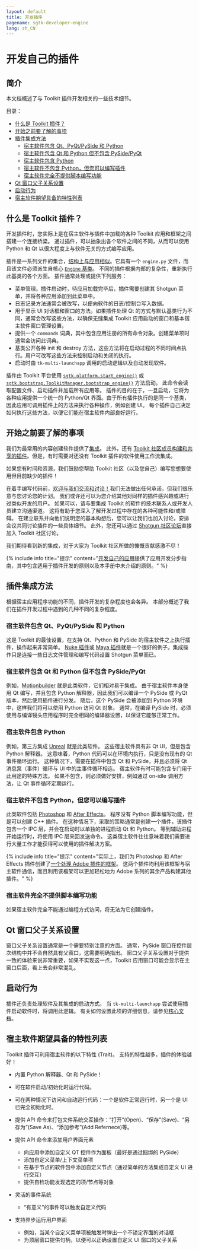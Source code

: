 ```yaml
---
layout: default
title: 开发插件
pagename: sgtk-developer-engine
lang: zh_CN
---
```


# 开发自己的插件

## 简介
本文档概述了与 Toolkit 插件开发相关的一些技术细节。

目录：
- [什么是 Toolkit 插件？](#what-is-a-toolkit-engine)
- [开始之前要了解的事项](#things-to-know-before-you-start)
- [插件集成方法](#approaches-to-engine-integration)
   - [宿主软件包含 Qt、PyQt/PySide 和 Python](#host-software-includes-qt-pyqtpyside-and-python)
   - [宿主软件包含 Qt 和 Python 但不包含 PySide/PyQt](#host-software-includes-qt-and-python-but-not-pysidepyqt)
   - [宿主软件包含 Python](#host-software-includes-python)
   - [宿主软件不包含 Python，但您可以编写插件](#host-software-does-not-contain-python-but-you-can-write-plugins)
   - [宿主软件完全不提供脚本编写功能](#host-software-provides-no-scriptability-at-all)
- [Qt 窗口父子关系设置](#qt-window-parenting)
- [启动行为](#startup-behavior)
- [宿主软件期望具备的特性列表](#host-software-wish-list)

## 什么是 Toolkit 插件？
开发插件时，您实际上是在宿主软件与插件中加载的各种 Toolkit 应用和框架之间搭建一个连接桥梁。
通过插件，可以抽象出各个软件之间的不同，从而可以使用 Python 和 Qt 以很大程度上与软件无关的方式编写应用。

插件是一系列文件的集合，[结构上与应用相似](sgtk-developer-app.md#anatomy-of-the-template-starter-app)。它具有一个 `engine.py` 文件，而且该文件必须派生自核心 [`Engine` 基类](https://github.com/shotgunsoftware/tk-core/blob/master/python/tank/platform/engine.py)。
不同的插件根据内部的复杂性，重新执行此基类的各个方面。
插件通常处理或提供下列服务：

- 菜单管理。插件启动时，待应用加载完毕后，插件需要创建其 Shotgun 菜单，并将各种应用添加到此菜单中。
- 日志记录方法通常会被改写，以便向软件的日志/控制台写入数据。
- 用于显示 UI 对话框和窗口的方法。如果插件处理 Qt 的方式与默认基类行为不同，通常会改写这些方法，以确保无缝集成 Toolkit 应用启动的窗口和基本宿主软件窗口管理设置。
- 提供一个 `commands` 词典，其中包含应用注册的所有命令对象。创建菜单项时通常会访问此词典。
- 基类公开各种 init 和 destroy 方法，这些方法将在启动过程的不同时间点执行。用户可改写这些方法来控制启动和关闭的执行。
- 启动时由 `tk-multi-launchapp` 调用的启动逻辑以及自动发现软件。

插件由 Toolkit 平台使用 [`sgtk.platform.start_engine()`](https://developer.shotgunsoftware.com/tk-core/platform.html#sgtk.platform.start_engine) 或 [`sgtk.bootstrap.ToolkitManager.bootstrap_engine()`](https://developer.shotgunsoftware.com/tk-core/initializing.html#sgtk.bootstrap.ToolkitManager.bootstrap_engine) 方法启动。
此命令会读取配置文件、启动插件并加载所有应用等。
插件的目的在于，一旦启动，它将为各种应用提供一个统一的 Python/Qt 界面。由于所有插件执行的是同一个基类，因此应用可调用插件上的方法来执行各种操作，例如创建 UI。
每个插件自己决定如何执行这些方法，以便它们能在宿主软件内部良好运行。

## 开始之前要了解的事项

我们为最常用的内容创建软件提供了[集成](https://support.shotgunsoftware.com/hc/zh-cn/articles/219039798)。
此外，还有 [Toolkit 社区成员构建和共享的插件](https://support.shotgunsoftware.com/hc/zh-cn/articles/219039828-Community-Shared-Integrations)。但是，有时需要对还没有 Toolkit 插件的软件使用工作流集成。

如果您有时间和资源，我们鼓励您帮助 Toolkit 社区（以及您自己）编写您想要使用但目前缺少的插件！

在着手编写代码前，[欢迎与我们交流和讨论！](toolkitsupport@shotgunsoftware.com)我们无法做出任何承诺，但我们很乐意与您讨论您的计划。
我们或许还可以为您介绍其他对同样的插件感兴趣或进行过类似开发的用户。
如果可以，请与要集成 Toolkit 的软件的技术联系人或开发人员建立沟通渠道。
这将有助于您深入了解开发过程中存在的各种可能性和/或障碍。
在建立联系并向他们说明您的基本构想后，您可以让我们也加入讨论，安排会议共同讨论插件的一些具体细节。
此外，您还可以通过 [Shotgun 社区论坛](https://community.shotgunsoftware.com/c/pipeline)直接加入 Toolkit 社区讨论。

我们期待看到新的集成，对于大家为 Toolkit 社区所做的慷慨贡献感激不尽！

{% include info title="提示" content="[开发自己的应用](sgtk-developer-app.md)提供了应用开发分步指南，其中包含适用于插件开发的原则以及本手册中未介绍的原则。" %}

## 插件集成方法

根据宿主应用程序功能的不同，插件开发的复杂程度也会各异。
本部分概述了我们在插件开发过程中遇到的几种不同的复杂程度。


### 宿主软件包含 Qt、PyQt/PySide 和 Python
这是 Toolkit 的最佳设置，在支持 Qt、Python 和 PySide 的宿主软件之上执行插件，操作起来非常简单。
[Nuke 插件](https://github.com/shotgunsoftware/tk-nuke)或 [Maya 插件](https://github.com/shotgunsoftware/tk-maya)就是一个很好的例子。集成操作只是连接一些日志文件管理和编写代码设置 Shotgun 菜单而已。


### 宿主软件包含 Qt 和 Python 但不包含 PySide/PyQt
例如，[Motionbuilder](https://github.com/shotgunsoftware/tk-motionbuilder) 就是此类软件，它们相对易于集成。
由于宿主软件本身使用 Qt 编写，并且包含 Python 解释器，因此我们可以编译一个 PySide 或 PyQt 版本，然后使用插件进行分发。
随后，这个 PySide 会被添加到 Python 环境中，这样我们将可以使用 Python 访问 Qt 对象。
通常，在编译 PySide 时，必须使用与编译镜头应用程序时完全相同的编译器设置，以保证它能够正常工作。


### 宿主软件包含 Python
例如，第三方集成 [Unreal](https://github.com/ue4plugins/tk-unreal) 就是此类软件。
这些宿主软件具有非 Qt UI，但是包含 Python 解释器。
这意味着，Python 代码可以在环境内执行，只是没有现有的 Qt 事件循环运行。
这种情况下，需要在插件中包含 Qt 和 PySide，并且必须将 Qt 消息泵（事件）循环与 UI 中的主事件循环相连。
宿主软件有时可能包含专门用于此用途的特殊方法。
如果不包含，则必须做好安排，例如通过 on-idle 调用方法，让 Qt 事件循环定期运行。


### 宿主软件不包含 Python，但您可以编写插件
此类软件包括 [Photoshop](https://github.com/shotgunsoftware/tk-photoshopcc) 和 [After Effects](https://github.com/shotgunsoftware/tk-aftereffects)。
程序没有 Python 脚本编写功能，但是可以创建 C++ 插件。
在这种情况下，采取的策略通常是创建一个插件，该插件包含一个 IPC 层，并会在启动时以单独的进程启动 Qt 和 Python。
等到辅助进程开始运行时，将使用 IPC 层来回发送命令。
这类宿主软件往往意味着我们需要进行大量工作才能获得可以使用的插件解决方案。

{% include info title="提示" content="实际上，我们为 Photoshop 和 After Effects 插件创建了[一个处理 Adobe 插件的框架](https://github.com/shotgunsoftware/tk-framework-adobe)。
这两个插件均利用该框架与宿主软件通信，而且利用该框架可以更加轻松地为 Adobe 系列的其余产品构建其他插件。" %}


### 宿主软件完全不提供脚本编写功能
如果宿主软件完全不能通过编程方式访问，将无法为它创建插件。


## Qt 窗口父子关系设置
窗口父子关系设置通常是一个需要特别注意的方面。
通常，PySide 窗口在控件层次结构中并不会自然具有父窗口，这需要明确指出。
窗口父子关系设置对于提供一致的体验来说非常重要，如果不实现这一点，Toolkit 应用窗口可能会显示在主窗口后面，看上去会非常混乱。

## 启动行为
插件还负责处理软件及其集成的启动方式。
当 `tk-multi-launchapp` 尝试使用插件启动软件时，将调用此逻辑。
有关如何设置此项的详细信息，请参见[核心文档](https://developer.shotgunsoftware.com/tk-core/initializing.html?highlight=create_engine_launcher#launching-software)。

## 宿主软件期望具备的特性列表
Toolkit 插件可利用宿主软件的以下特性 (Trait)。
支持的特性越多，插件的体验越好！

- 内置 Python 解释器、Qt 和 PySide！
- 可在软件启动/初始化时运行代码。
- 可在两种情况下访问和自动运行代码：一个是软件正常运行时，另一个是 UI 已完全初始化时。
- 提供 API 命令来打包文件系统交互操作：“打开”(Open)、“保存”(Save)、“另存为”(Save As)、“添加参考”(Add Refernece)等。
- 提供 API 命令来添加用户界面元素

   - 向应用中添加自定义 QT 控件作为面板（最好是通过捆绑的 PySide）
   - 添加自定义菜单/上下文菜单项
   - 在基于节点的软件包中添加自定义节点（通过简单的方法集成自定义 UI 进行交互）
   - 提供自检功能发现选定的项/节点等对象
- 灵活的事件系统
   - “有意义”的事件可以触发自定义代码
- 支持异步运行用户界面
   - 例如，当某个自定义菜单项被触发时弹出一个不锁定界面的对话框
   - 为顶层窗口提供句柄，以便可以正确设置自定义 UI 窗口的父子关系